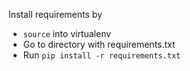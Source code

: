 Install requirements by
- ```source``` into virtualenv
- Go to directory with requirements.txt
- Run ```pip install -r requirements.txt```

